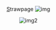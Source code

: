 <div align="center">

 [S](https://maxims.straw.page)trawpage  ![img](https://pixels.crd.co/assets/images/gallery41/b0db3e89.gif?v=99d3974e) 


![img2](https://i.pinimg.com/736x/b4/4c/24/b44c247db23794fa3c96835b32d4af3d.jpg)


</div>
